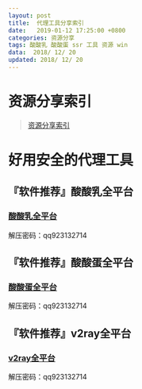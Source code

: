 ```yaml
---
layout: post
title:  代理工具分享索引
date:   2019-01-12 17:25:00 +0800
categories: 资源分享
tags: 酸酸乳 酸酸蛋 ssr 工具 资源 win
data:  2018/ 12/ 20
updated: 2018/ 12/ 20
---
```

# 资源分享索引

> [资源分享索引](https://blog.csdn.net/qq923132714/article/details/83111507 "资源分享索引")


# 好用安全的代理工具


## 『软件推荐』酸酸乳全平台


### [酸酸乳全平台](http://u16848854.ctfile.net/fs/16848854-326428648 "酸酸乳全平台")

解压密码：qq923132714

## 『软件推荐』酸酸蛋全平台


### [酸酸蛋全平台](http://u16848854.ctfile.net/fs/16848854-326428572 "酸酸蛋全平台")

解压密码：qq923132714

## 『软件推荐』v2ray全平台


### [v2ray全平台](http://u16848854.ctfile.net/fs/16848854-326428839 "v2ray全平台")

解压密码：qq923132714
